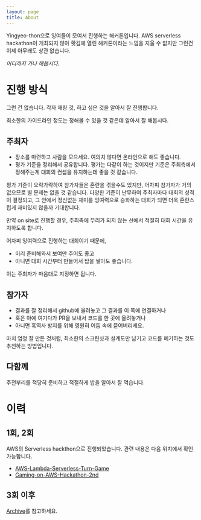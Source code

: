 ```yaml
---
layout: page
title: About
---
```


Yingyeo-thon으로 잉여들이 모여서 진행하는 해커톤입니다.
AWS serverless hackathon이 개최되지 않아 홧김에 열린 해커톤이라는 느낌을 지울 수 없지만 그런건 이제 아무래도 상관 없습니다.

*어디까지 가나 해봅시다.*

# 진행 방식

그런 건 없습니다.
각자 재량 것, 하고 싶은 것을 알아서 잘 진행합니다.

최소한의 가이드라인 정도는 정해볼 수 있을 것 같은데 알아서 잘 해봅시다.

## 주최자

- 장소를 마련하고 사람을 모으세요. 여의치 않다면 온라인으로 해도 좋습니다.
- 평가 기준을 정리해서 공유합니다. 평가는 다같이 하는 것이지만 기준은 주최측에서 정해주는게 대회의 컨셉을 유지하는데 좋을 것 같습니다.

평가 기준이 오락가락하여 참가자들은 혼란을 겪을수도 있지만, 어차피 참가자가 거의 없으므로 별 문제는 없을 것 같습니다.
다양한 기준이 난무하여 주최자마다 대회의 성격이 결정되고, 그 안에서 정신없는 재미를 잉여력으로 승화하는 대회가 되면 더욱 혼란스럽게 재미있지 않을까 기대합니다.

만약 on site로 진행할 경우, 주최측에 무리가 되지 않는 선에서 적절히 대회 시간을 유지하도록 합니다.

어차피 잉여력으로 진행하는 대회이기 때문에,
- 미리 준비해와서 보여만 주어도 좋고
- 아니면 대회 시간부터 만들어서 탑을 쌓아도 좋습니다.

이는 주최자가 마음대로 지정하면 됩니다.

## 참가자

- 결과를 잘 정리해서 github에 올려놓고 그 결과를 이 쪽에 연결하거나
- 혹은 아예 여기다가 PR을 보내서 코드를 한 곳에 올려놓거나
- 아니면 흑역사 방지를 위해 영원히 어둠 속에 묻어버리세요.

마치 엄청 잘 만든 것처럼, 최소한의 스크린샷과 설계도만 남기고 코드를 폐기하는 것도 추천하는 방법입니다.

## 다함께

주전부리를 적당히 준비하고 적절하게 밥을 알아서 잘 먹습니다.

# 이력

## 1회, 2회

AWS의 Serverless hackthon으로 진행되었습니다. 관련 내용은 다음 위치에서 확인 가능합니다.

- [AWS-Lambda-Serverless-Turn-Game](http://hyunjong-lee.github.io/tech/2015/09/16/AWS-Lambda-Serverless-Turn-Game.html)
- [Gaming-on-AWS-Hackathon-2nd](http://hyunjong-lee.github.io/tech/2016/09/25/Gaming-on-AWS-Hackathon-2nd.html)

## 3회 이후

[Archive](/archive)를 참고하세요.
